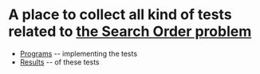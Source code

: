 # A place to collect all kind of tests related to [the Search Order problem](..)

* [Programs](programs/) -- implementing the tests
* [Results](results/) -- of these tests
